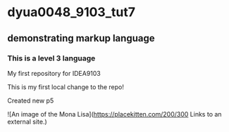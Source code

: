 # dyua0048_9103_tut7

## demonstrating markup language

### This is a level 3 language
My first repository for IDEA9103

This is my first local change to the repo!

Created new p5

![An image of the Mona Lisa](https://placekitten.com/200/300
Links to an external site.)